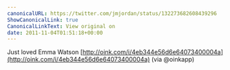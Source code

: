 ```yaml
---
canonicalURL: https://twitter.com/jmjordan/status/132273682608439296
ShowCanonicalLink: true
CanonicalLinkText: View original on
date: 2011-11-04T01:51:18+00:00
---
```

Just loved Emma Watson [http://oink.com/i/4eb344e56d6e64073400004a](http://oink.com/i/4eb344e56d6e64073400004a) (via @oinkapp)